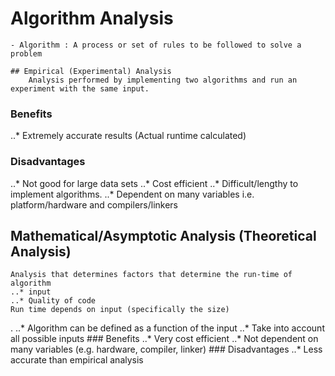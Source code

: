# Algorithm Analysis

	- Algorithm : A process or set of rules to be followed to solve a problem

	## Empirical (Experimental) Analysis
		Analysis performed by implementing two algorithms and run an experiment with the same input.
### Benefits
..* Extremely accurate results (Actual runtime calculated)
### Disadvantages
..* Not good for large data sets
..* Cost efficient
..* Difficult/lengthy to implement algorithms.
..* Dependent on many variables i.e. platform/hardware and compilers/linkers

## Mathematical/Asymptotic Analysis (Theoretical Analysis)
	Analysis that determines factors that determine the run-time of algorithm
	..* input
	..* Quality of code
	Run time depends on input (specifically the size)
.	..* Algorithm can be defined as a function of the input
	..* Take into account all possible inputs
	### Benefits
	..* Very cost efficient
..* Not dependent on many variables (e.g. hardware, compiler, linker)
	### Disadvantages
	..* Less accurate than empirical analysis


